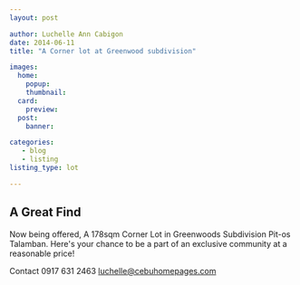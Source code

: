 ```yaml
---
layout: post

author: Luchelle Ann Cabigon
date: 2014-06-11
title: "A Corner lot at Greenwood subdivision"

images:
  home:
    popup: 
    thumbnail: 
  card:
    preview: 
  post:
    banner: 

categories: 
   - blog
   - listing
listing_type: lot

---
```


## A Great Find

Now being offered, A 178sqm Corner Lot in Greenwoods Subdivision Pit-os Talamban.
Here's your chance to be a part of an exclusive community at a reasonable price!

Contact 0917 631 2463 [luchelle@cebuhomepages.com](mailto:luchelle@cebuhomepages.com)